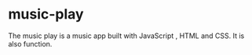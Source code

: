 # music-play
The music play is a music app built with JavaScript 
, HTML and CSS. It is also function.
